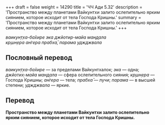 +++
draft = false
weight = 14290
title = 'ЧЧ Ади 5.32'
description = 'Пространство между планетами Вайкунтхи залито ослепительно ярким сиянием, которое исходит от тела Господа Кришны.'
summary = 'Пространство между планетами Вайкунтхи залито ослепительно ярким сиянием, которое исходит от тела Господа Кришны.'
+++

_ваикун̣т̣ха-ба̄хире эка джйотир-майа ман̣д̣ала  
кр̣шн̣ера ан̇гера прабха̄, парама уджджвала_

## Пословный перевод

_ваикун̣т̣ха_\-_ба̄хире_ — за пределами Вайкунтхалок; _эка_ — одна; _джйотих̣_\-_майа_ _ман̣д̣ала_ — сфера ослепительного сияния; _кр̣шн̣ера_ — Господа Кришны; _ан̇гера_ — тела; _прабха̄_ — лучи; _парама_ — в высшей степени; _уджджвала_ — яркие.

## Перевод

**Пространство между планетами Вайкунтхи залито ослепительно ярким сиянием, которое исходит от тела Господа Кришны.**
